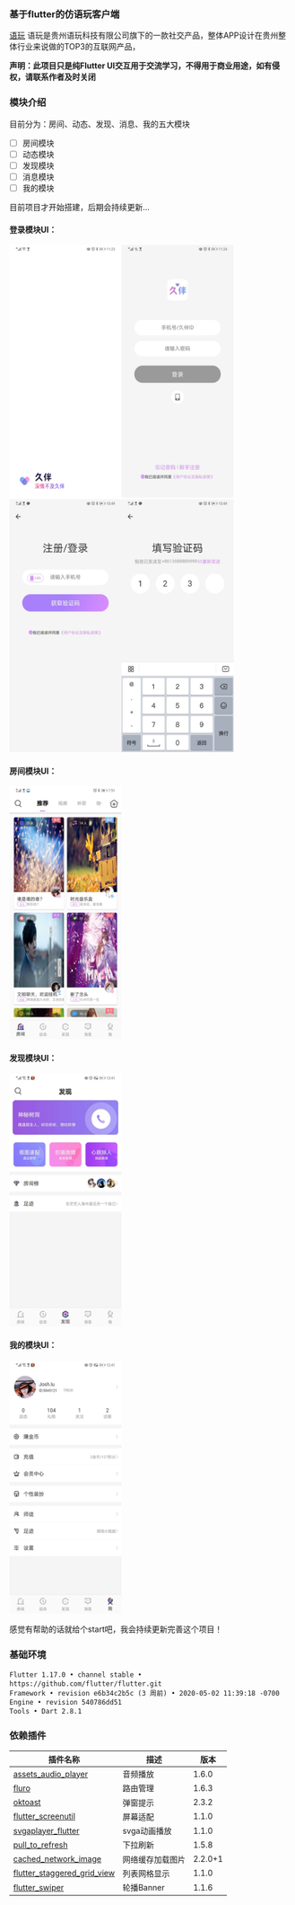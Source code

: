 ### 基于flutter的仿语玩客户端
[语玩](http://www.jiuban.cn)
语玩是贵州语玩科技有限公司旗下的一款社交产品，整体APP设计在贵州整体行业来说做的TOP3的互联网产品，

**声明：此项目只是纯Flutter UI交互用于交流学习，不得用于商业用途，如有侵权，请联系作者及时关闭**


### 模块介绍

目前分为：房间、动态、发现、消息、我的五大模块

- [ ] 房间模块
- [ ] 动态模块
- [ ] 发现模块
- [ ] 消息模块
- [ ] 我的模块

目前项目才开始搭建，后期会持续更新...

#### 登录模块UI：

<img src="https://github.com/GZFlutterInc/flutter_yuwan_clone/blob/master/screenshot/login/splash.jpeg" width=200 height=450/><img src="https://github.com/GZFlutterInc/flutter_yuwan_clone/blob/master/screenshot/login/login.jpeg" width=200 height=450/>
<img src="https://github.com/GZFlutterInc/flutter_yuwan_clone/blob/master/screenshot/login/register.jpg" width=200 height=450/><img src="https://github.com/GZFlutterInc/flutter_yuwan_clone/blob/master/screenshot/login/verify.jpg" width=200 height=450/>


#### 房间模块UI：

<img src="https://github.com/GZFlutterInc/flutter_yuwan_clone/blob/master/screenshot/room/room.jpg" width=200 height=450/>


#### 发现模块UI：

<img src="https://github.com/GZFlutterInc/flutter_yuwan_clone/blob/master/screenshot/find/find.jpg" width=200 height=450/>


#### 我的模块UI：

<img src="https://github.com/GZFlutterInc/flutter_yuwan_clone/blob/master/screenshot/mine/mine.jpeg" width=200 height=450/>


感觉有帮助的话就给个start吧，我会持续更新完善这个项目！


### 基础环境

```
Flutter 1.17.0 • channel stable • https://github.com/flutter/flutter.git
Framework • revision e6b34c2b5c (3 周前) • 2020-05-02 11:39:18 -0700
Engine • revision 540786dd51
Tools • Dart 2.8.1
```


### 依赖插件


插件名称  | 描述 | 版本
---|---|---
[assets_audio_player](https://pub.dev/packages/assets_audio_player) |  音频播放  | 1.6.0
[fluro](https://pub.dev/packages/fluro) |  路由管理  | 1.6.3
[oktoast](https://pub.dev/packages/oktoast) |  弹窗提示  | 2.3.2
[flutter_screenutil](https://pub.dev/packages/flutter_screenutil) |  屏幕适配  | 1.1.0
[svgaplayer_flutter](https://pub.dev/packages/svgaplayer_flutter) |  svga动画播放  | 1.1.0
[pull_to_refresh](https://pub.dev/packages/pull_to_refresh) |  下拉刷新  | 1.5.8
[cached_network_image](https://pub.dev/packages?q=cached_network_image) |  网络缓存加载图片  | 2.2.0+1
[flutter_staggered_grid_view](https://pub.dev/packages/flutter_staggered_grid_view) |  列表网格显示  | 1.1.0
[flutter_swiper](https://pub.dev/packages/flutter_swiper) |  轮播Banner  | 1.1.6





